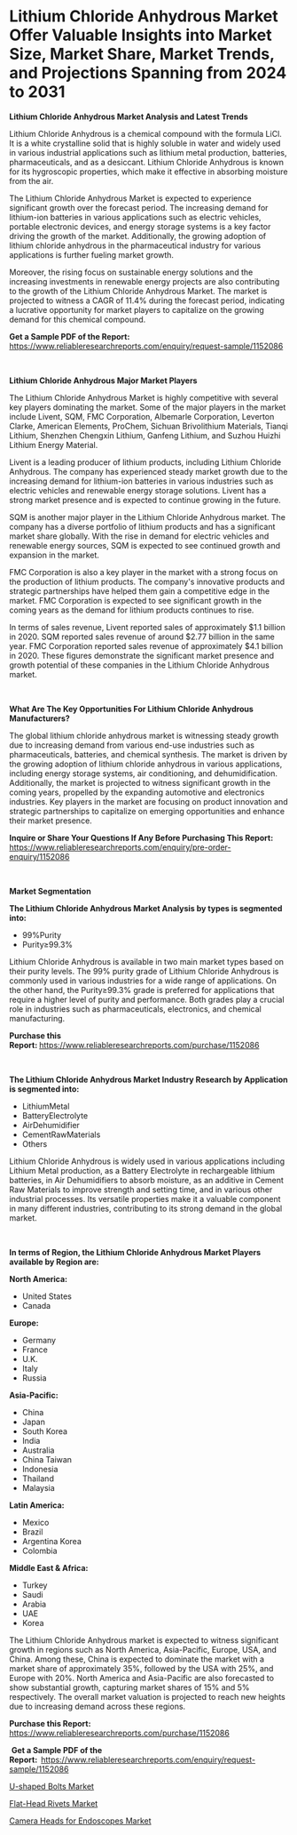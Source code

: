 <p><h1>Lithium Chloride Anhydrous Market Offer Valuable Insights into Market Size, Market Share, Market Trends, and Projections Spanning from 2024 to 2031</h1></p><p><strong>Lithium Chloride Anhydrous Market Analysis and Latest Trends</strong></p>
<p><p>Lithium Chloride Anhydrous is a chemical compound with the formula LiCl. It is a white crystalline solid that is highly soluble in water and widely used in various industrial applications such as lithium metal production, batteries, pharmaceuticals, and as a desiccant. Lithium Chloride Anhydrous is known for its hygroscopic properties, which make it effective in absorbing moisture from the air.</p><p>The Lithium Chloride Anhydrous Market is expected to experience significant growth over the forecast period. The increasing demand for lithium-ion batteries in various applications such as electric vehicles, portable electronic devices, and energy storage systems is a key factor driving the growth of the market. Additionally, the growing adoption of lithium chloride anhydrous in the pharmaceutical industry for various applications is further fueling market growth.</p><p>Moreover, the rising focus on sustainable energy solutions and the increasing investments in renewable energy projects are also contributing to the growth of the Lithium Chloride Anhydrous Market. The market is projected to witness a CAGR of 11.4% during the forecast period, indicating a lucrative opportunity for market players to capitalize on the growing demand for this chemical compound.</p></p>
<p><strong>Get a Sample PDF of the Report:&nbsp;</strong> <a href="https://www.reliableresearchreports.com/enquiry/request-sample/1152086">https://www.reliableresearchreports.com/enquiry/request-sample/1152086</a></p>
<p>&nbsp;</p>
<p><strong>Lithium Chloride Anhydrous Major Market Players</strong></p>
<p><p>The Lithium Chloride Anhydrous Market is highly competitive with several key players dominating the market. Some of the major players in the market include Livent, SQM, FMC Corporation, Albemarle Corporation, Leverton Clarke, American Elements, ProChem, Sichuan Brivolithium Materials, Tianqi Lithium, Shenzhen Chengxin Lithium, Ganfeng Lithium, and Suzhou Huizhi Lithium Energy Material.</p><p>Livent is a leading producer of lithium products, including Lithium Chloride Anhydrous. The company has experienced steady market growth due to the increasing demand for lithium-ion batteries in various industries such as electric vehicles and renewable energy storage solutions. Livent has a strong market presence and is expected to continue growing in the future.</p><p>SQM is another major player in the Lithium Chloride Anhydrous market. The company has a diverse portfolio of lithium products and has a significant market share globally. With the rise in demand for electric vehicles and renewable energy sources, SQM is expected to see continued growth and expansion in the market.</p><p>FMC Corporation is also a key player in the market with a strong focus on the production of lithium products. The company's innovative products and strategic partnerships have helped them gain a competitive edge in the market. FMC Corporation is expected to see significant growth in the coming years as the demand for lithium products continues to rise.</p><p>In terms of sales revenue, Livent reported sales of approximately $1.1 billion in 2020. SQM reported sales revenue of around $2.77 billion in the same year. FMC Corporation reported sales revenue of approximately $4.1 billion in 2020. These figures demonstrate the significant market presence and growth potential of these companies in the Lithium Chloride Anhydrous market.</p></p>
<p>&nbsp;</p>
<p><strong>What Are The Key Opportunities For Lithium Chloride Anhydrous Manufacturers?</strong></p>
<p><p>The global lithium chloride anhydrous market is witnessing steady growth due to increasing demand from various end-use industries such as pharmaceuticals, batteries, and chemical synthesis. The market is driven by the growing adoption of lithium chloride anhydrous in various applications, including energy storage systems, air conditioning, and dehumidification. Additionally, the market is projected to witness significant growth in the coming years, propelled by the expanding automotive and electronics industries. Key players in the market are focusing on product innovation and strategic partnerships to capitalize on emerging opportunities and enhance their market presence.</p></p>
<p><strong>Inquire or Share Your Questions If Any Before Purchasing This Report:</strong> <a href="https://www.reliableresearchreports.com/enquiry/pre-order-enquiry/1152086">https://www.reliableresearchreports.com/enquiry/pre-order-enquiry/1152086</a></p>
<p>&nbsp;</p>
<p><strong>Market Segmentation</strong></p>
<p><strong>The Lithium Chloride Anhydrous Market Analysis by types is segmented into:</strong></p>
<p><ul><li>99%Purity</li><li>Purity≥99.3%</li></ul></p>
<p><p>Lithium Chloride Anhydrous is available in two main market types based on their purity levels. The 99% purity grade of Lithium Chloride Anhydrous is commonly used in various industries for a wide range of applications. On the other hand, the Purity≥99.3% grade is preferred for applications that require a higher level of purity and performance. Both grades play a crucial role in industries such as pharmaceuticals, electronics, and chemical manufacturing.</p></p>
<p><strong>Purchase this Report:&nbsp;</strong><a href="https://www.reliableresearchreports.com/purchase/1152086">https://www.reliableresearchreports.com/purchase/1152086</a></p>
<p>&nbsp;</p>
<p><strong>The Lithium Chloride Anhydrous Market Industry Research by Application is segmented into:</strong></p>
<p><ul><li>LithiumMetal</li><li>BatteryElectrolyte</li><li>AirDehumidifier</li><li>CementRawMaterials</li><li>Others</li></ul></p>
<p><p>Lithium Chloride Anhydrous is widely used in various applications including Lithium Metal production, as a Battery Electrolyte in rechargeable lithium batteries, in Air Dehumidifiers to absorb moisture, as an additive in Cement Raw Materials to improve strength and setting time, and in various other industrial processes. Its versatile properties make it a valuable component in many different industries, contributing to its strong demand in the global market.</p></p>
<p>&nbsp;</p>
<p><strong>In terms of Region, the Lithium Chloride Anhydrous Market Players available by Region are:</strong></p>
<p>
    <p> <strong> North America: </strong>
        <ul>
            <li>United States</li>
            <li>Canada</li>
        </ul>
        </p> 
    <p> <strong> Europe: </strong>
        <ul>
            <li>Germany</li>
            <li>France</li>
            <li>U.K.</li>
            <li>Italy</li>
            <li>Russia</li>
        </ul>
        </p> 
    <p> <strong> Asia-Pacific: </strong>
        <ul>
            <li>China</li>
            <li>Japan</li>
            <li>South Korea</li>
            <li>India</li>
            <li>Australia</li>
            <li>China Taiwan</li>
            <li>Indonesia</li>
            <li>Thailand</li>
            <li>Malaysia</li>
        </ul>
        </p> 
    <p> <strong> Latin America: </strong>
        <ul>
            <li>Mexico</li>
            <li>Brazil</li>
            <li>Argentina Korea</li>
            <li>Colombia</li>
        </ul>
        </p> 
    <p> <strong> Middle East & Africa: </strong>
        <ul>
            <li>Turkey</li>
            <li>Saudi</li>
            <li>Arabia</li>
            <li>UAE</li>
            <li>Korea</li>
        </ul>
    </p>
    </p>
<p><p>The Lithium Chloride Anhydrous market is expected to witness significant growth in regions such as North America, Asia-Pacific, Europe, USA, and China. Among these, China is expected to dominate the market with a market share of approximately 35%, followed by the USA with 25%, and Europe with 20%. North America and Asia-Pacific are also forecasted to show substantial growth, capturing market shares of 15% and 5% respectively. The overall market valuation is projected to reach new heights due to increasing demand across these regions.</p></p>
<p><strong>Purchase this Report: </strong><a href="https://www.reliableresearchreports.com/purchase/1152086">https://www.reliableresearchreports.com/purchase/1152086</a></p>
<p>&nbsp;<strong>Get a Sample PDF of the Report:&nbsp;&nbsp;</strong><a href="https://www.reliableresearchreports.com/enquiry/request-sample/1152086">https://www.reliableresearchreports.com/enquiry/request-sample/1152086</a></p>
<p><strong></strong></p>
<p><p><a href="https://view.publitas.com/reportprime-1/u-shaped-bolts-market-share-market-new-trends-analysis-report-by-type-by-application-by-end-use-by-region-and-segment-forecasts-2023-2030/">U-shaped Bolts Market</a></p><p><a href="https://view.publitas.com/reportprime-1/flat-head-rivets-market-growth-market-trends-covid-19-impact-and-forecasts-for-period-from-2023-2030/">Flat-Head Rivets Market</a></p><p><a href="https://view.publitas.com/reportprime-1/camera-heads-for-endoscopes-market-dynamics-2023-2030-also-about-its-market-trends-projections-and-opportunities/">Camera Heads for Endoscopes Market</a></p></p>